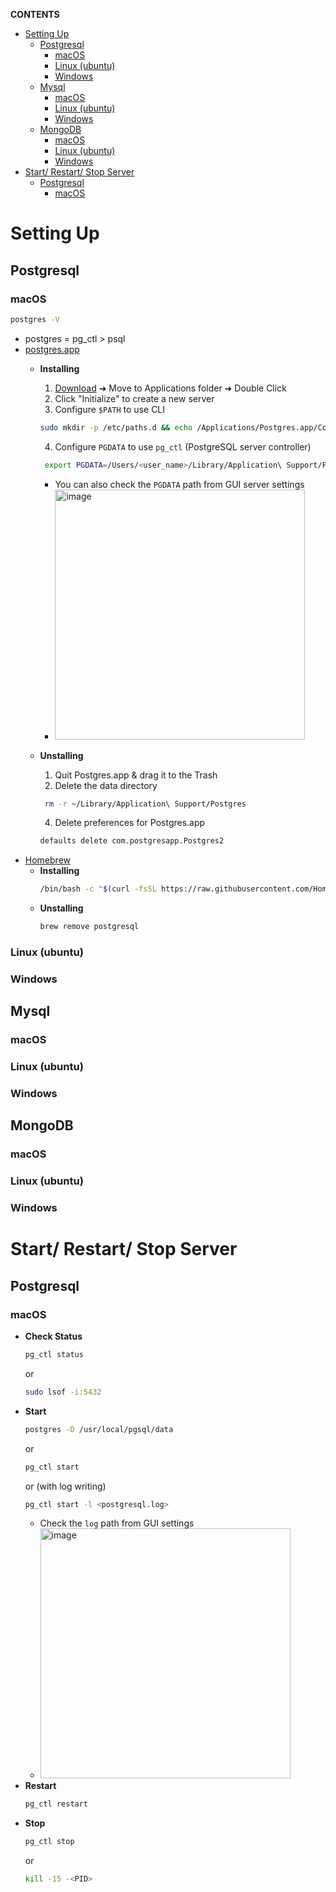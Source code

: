 **CONTENTS**
- [Setting Up](#setting-up)
  - [Postgresql](#postgresql)
    - [macOS](#macos)
    - [Linux (ubuntu)](#linux-ubuntu)
    - [Windows](#windows)
  - [Mysql](#mysql)
    - [macOS](#macos-1)
    - [Linux (ubuntu)](#linux-ubuntu-1)
    - [Windows](#windows-1)
  - [MongoDB](#mongodb)
    - [macOS](#macos-2)
    - [Linux (ubuntu)](#linux-ubuntu-2)
    - [Windows](#windows-2)
- [Start/ Restart/ Stop Server](#start-restart-stop-server)
  - [Postgresql](#postgresql-1)
    - [macOS](#macos-3)


# Setting Up
## Postgresql
### macOS
  ```bash
  postgres -V
  ```
  - postgres = pg_ctl > psql
  - [postgres.app](https://postgresapp.com/)
     - **Installing**
       1. [Download](https://postgresapp.com/downloads.html) ➜ Move to Applications folder ➜ Double Click
       2. Click "Initialize" to create a new server
       3. Configure ```$PATH``` to use CLI
         ```bash
         sudo mkdir -p /etc/paths.d && echo /Applications/Postgres.app/Contents/Versions/latest/bin | sudo tee /etc/paths.d/postgresapp
         ```
       4. Configure ```PGDATA``` to use ```pg_ctl``` (PostgreSQL server controller)
         ```bash
          export PGDATA=/Users/<user_name>/Library/Application\ Support/Postgres/<var-15>
         ```
         - You can also check the ```PGDATA``` path from GUI server settings
         - <img width="400" alt="image" src="https://user-images.githubusercontent.com/73396926/200126667-b76b7017-b81e-4057-9716-207ba5ec5433.png">

     - **Unstalling**
       1. Quit Postgres.app & drag it to the Trash
       2. Delete the data directory
         ```bash
          rm -r ~/Library/Application\ Support/Postgres
         ```
       4. Delete preferences for Postgres.app 
         ```bash
         defaults delete com.postgresapp.Postgres2
         ```
  - [Homebrew](https://brew.sh/)
     - **Installing**
          ```bash 
          /bin/bash -c "$(curl -fsSL https://raw.githubusercontent.com/Homebrew/install/HEAD/install.sh)"
          ```
     - **Unstalling**
         ```bash 
         brew remove postgresql
        ```
### Linux (ubuntu)
### Windows
## Mysql
### macOS
### Linux (ubuntu)

### Windows
## MongoDB
### macOS
### Linux (ubuntu)
### Windows


# Start/ Restart/ Stop Server
## Postgresql
### macOS
  - **Check Status**
      ```bash 
      pg_ctl status
      ```
       or
      ```bash 
      sudo lsof -i:5432
      ```
  - **Start**
      ```bash 
      postgres -D /usr/local/pgsql/data
      ```
       or
      ```bash 
      pg_ctl start
      ```
       or (with log writing)
      ```bash 
      pg_ctl start -l <postgresql.log>
      ```
       - Check the ```log``` path from GUI settings
       - <img width="400" alt="image" src="https://user-images.githubusercontent.com/73396926/200126762-d9aed930-8043-4570-a88c-2d25c4b4330e.png">
  - **Restart**
      ```bash 
      pg_ctl restart
      ```
  - **Stop**
      ```bash 
      pg_ctl stop 
      ```
      or
      ```bash 
      kill -15 -<PID> 
      ```

